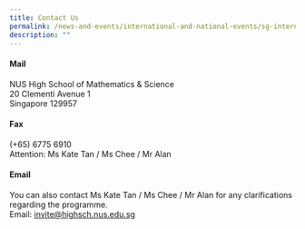 ```yaml
---
title: Contact Us
permalink: /news-and-events/international-and-national-events/sg-international-math-challenge/contact-us/
description: ""
---
```

#### **Mail**
NUS High School of Mathematics & Science<br>
20 Clementi Avenue 1<br>
Singapore 129957

#### **Fax**
(+65) 6775 6910<br>
Attention: Ms Kate Tan / Ms Chee / Mr Alan

#### **Email**
You can also contact Ms Kate Tan / Ms Chee / Mr Alan for any clarifications regarding the programme.<br>
Email: [invite@highsch.nus.edu.sg](mailto:invite@highsch.nus.edu.sg)